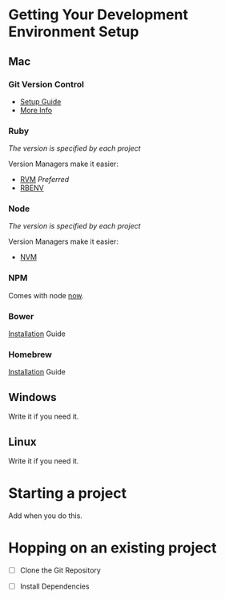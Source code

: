 # Getting Your Development Environment Setup

## Mac
### Git Version Control

- [Setup Guide](https://help.github.com/articles/set-up-git/)
- [More Info](http://git-scm.com/)

### Ruby
*The version is specified by each project*

Version Managers make it easier:

- [RVM](http://rvm.io/) *Preferred*
- [RBENV](https://github.com/sstephenson/rbenv#homebrew-on-mac-os-x)

### Node
*The version is specified by each project*

Version Managers make it easier:

- [NVM](https://github.com/creationix/nvm#installation)

### NPM
Comes with node [now](https://github.com/npm/npm#super-easy-install).

### Bower
[Installation](http://bower.io/#install-bower) Guide

### Homebrew
[Installation](http://brew.sh/#install) Guide


## Windows
Write it if you need it.

## Linux
Write it if you need it.

# Starting a project
Add when you do this.

# Hopping on an existing project

- [ ] Clone the Git Repository
- [ ] Install Dependencies


